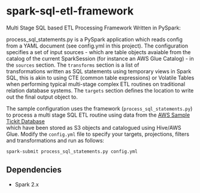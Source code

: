 **spark-sql-etl-framework**
==============
Multi Stage SQL based ETL Processing Framework Written in PySpark:  

process_sql_statements.py is a PySpark application which reads config from a YAML document (see config.yml in this project).  The configuration specifies a set of input sources - 
which are table objects avaiable from the catalog of the current SparkSession (for instance an AWS Glue Catalog) - in the `sources` section.  The `transforms` section is a list of   
transformations written as SQL statements using temporary views in Spark SQL, this is akin to using CTE (common table expressions) or Volatile Tables when performing typical multi-stage 
complex ETL routines on traditional relation database systems.  The `targets` section defines the location to write out the final output object to.  

The sample configuration uses the framework (`process_sql_statements.py`) to process a multi stage SQL ETL routine using data from the [AWS Sample Tickit Database](https://docs.aws.amazon.com/redshift/latest/dg/c_sampledb.html)  
which have been stored as S3 objects and catalogued using Hive/AWS Glue.  Modify the `config.yml` file to specify your targets, projections, filters and transformations and run as follows:   

    spark-submit process_sql_statements.py config.yml
    
Dependencies
--------------
- Spark 2.x
